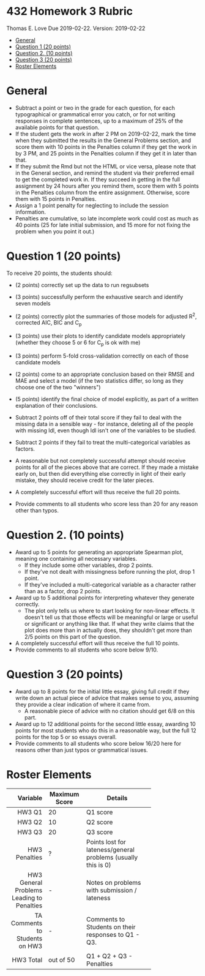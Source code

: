 432 Homework 3 Rubric
================
Thomas E. Love
Due 2019-02-22. Version: 2019-02-22

-   [General](#general)
-   [Question 1 (20 points)](#question-1-20-points)
-   [Question 2. (10 points)](#question-2.-10-points)
-   [Question 3 (20 points)](#question-3-20-points)
-   [Roster Elements](#roster-elements)

General
=======

-   Subtract a point or two in the grade for each question, for each typographical or grammatical error you catch, or for not writing responses in complete sentences, up to a maximum of 25% of the available points for that question.
-   If the student gets the work in after 2 PM on 2019-02-22, mark the time when they submitted the results in the General Problems section, and score them with 10 points in the Penalties column if they get the work in by 3 PM, and 25 points in the Penalties column if they get it in later than that.
-   If they submit the Rmd but not the HTML or vice versa, please note that in the General section, and remind the student via their preferred email to get the completed work in. If they succeed in getting in the full assignment by 24 hours after you remind them, score them with 5 points in the Penalties column from the entire assignment. Otherwise, score them with 15 points in Penalties.
-   Assign a 1 point penalty for neglecting to include the session information.
-   Penalties are cumulative, so late incomplete work could cost as much as 40 points (25 for late initial submission, and 15 more for not fixing the problem when you point it out.)

Question 1 (20 points)
======================

To receive 20 points, the students should:

-   (2 points) correctly set up the data to run regsubsets
-   (3 points) successfully perform the exhaustive search and identify seven models
-   (2 points) correctly plot the summaries of those models for adjusted R<sup>2</sup>, corrected AIC, BIC and C<sub>p</sub>
-   (3 points) use their plots to identify candidate models appropriately (whether they choose 5 or 6 for C<sub>p</sub> is ok with me)
-   (3 points) perform 5-fold cross-validation correctly on each of those candidate models
-   (2 points) come to an appropriate conclusion based on their RMSE and MAE and select a model (if the two statistics differ, so long as they choose one of the two "winners")
-   (5 points) identify the final choice of model explicitly, as part of a written explanation of their conclusions.
-   Subtract 2 points off of their total score if they fail to deal with the missing data in a sensible way - for instance, deleting all of the people with missing ldl, even though ldl isn't one of the variables to be studied.
-   Subtract 2 points if they fail to treat the multi-categorical variables as factors.

-   A reasonable but not completely successful attempt should receive points for all of the pieces above that are correct. If they made a mistake early on, but then did everything else correctly in light of their early mistake, they should receive credit for the later pieces.
-   A completely successful effort will thus receive the full 20 points.
-   Provide comments to all students who score less than 20 for any reason other than typos.

Question 2. (10 points)
=======================

-   Award up to 5 points for generating an appropriate Spearman plot, meaning one containing all necessary variables.
    -   If they include some other variables, drop 2 points.
    -   If they've not dealt with missingness before running the plot, drop 1 point.
    -   If they've included a multi-categorical variable as a character rather than as a factor, drop 2 points.
-   Award up to 5 additional points for interpreting whatever they generate correctly.
    -   The plot only tells us where to start looking for non-linear effects. It doesn't tell us that those effects will be meaningful or large or useful or significant or anything like that. If what they write claims that the plot does more than in actually does, they shouldn't get more than 2/5 points on this part of the question.
-   A completely successful effort will thus receive the full 10 points.
-   Provide comments to all students who score below 9/10.

Question 3 (20 points)
======================

-   Award up to 8 points for the initial little essay, giving full credit if they write down an actual piece of advice that makes sense to you, assuming they provide a clear indication of where it came from.
    -   A reasonable piece of advice with no citation should get 6/8 on this part.
-   Award up to 12 additional points for the second little essay, awarding 10 points for most students who do this in a reasonable way, but the full 12 points for the top 5 or so essays overall.
-   Provide comments to all students who score below 16/20 here for reasons other than just typos or grammatical issues.

Roster Elements
===============

<table style="width:75%;">
<colgroup>
<col width="12%" />
<col width="19%" />
<col width="43%" />
</colgroup>
<thead>
<tr class="header">
<th align="right">Variable</th>
<th>Maximum Score</th>
<th>Details</th>
</tr>
</thead>
<tbody>
<tr class="odd">
<td align="right">HW3 Q1</td>
<td>20</td>
<td>Q1 score</td>
</tr>
<tr class="even">
<td align="right">HW3 Q2</td>
<td>10</td>
<td>Q2 score</td>
</tr>
<tr class="odd">
<td align="right">HW3 Q3</td>
<td>20</td>
<td>Q3 score</td>
</tr>
<tr class="even">
<td align="right">HW3 Penalties</td>
<td>?</td>
<td>Points lost for lateness/general problems (usually this is 0)</td>
</tr>
<tr class="odd">
<td align="right">HW3 General Problems Leading to Penalties</td>
<td>-</td>
<td>Notes on problems with submission / lateness</td>
</tr>
<tr class="even">
<td align="right">TA Comments to Students on HW3</td>
<td>-</td>
<td>Comments to Students on their responses to Q1 - Q3.</td>
</tr>
<tr class="odd">
<td align="right">HW3 Total</td>
<td>out of 50</td>
<td>Q1 + Q2 + Q3 - Penalties</td>
</tr>
</tbody>
</table>
